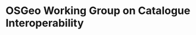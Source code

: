OSGeo Working Group on Catalogue Interoperability
=================================================

